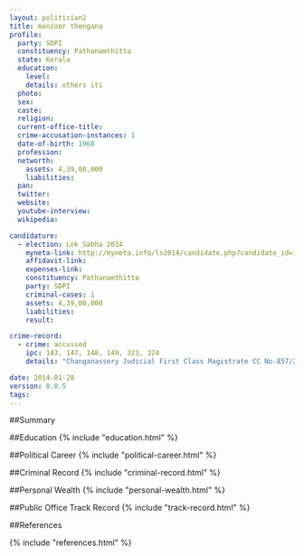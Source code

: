 ```yaml
---
layout: politician2
title: manzoor thengana
profile: 
  party: SDPI
  constituency: Pathanamthitta
  state: Kerala
  education: 
    level: 
    details: others iti
  photo: 
  sex: 
  caste: 
  religion: 
  current-office-title: 
  crime-accusation-instances: 1
  date-of-birth: 1968
  profession: 
  networth: 
    assets: 4,39,00,000
    liabilities: 
  pan: 
  twitter: 
  website: 
  youtube-interview: 
  wikipedia: 

candidature: 
  - election: Lok Sabha 2014
    myneta-link: http://myneta.info/ls2014/candidate.php?candidate_id=1962
    affidavit-link: 
    expenses-link: 
    constituency: Pathanamthitta 
    party: SDPI
    criminal-cases: 1
    assets: 4,39,00,000
    liabilities: 
    result:  

crime-record: 
  - crime: accussed
    ipc: 143, 147, 148, 149, 323, 324
    details: "Changanassery Judicial First Class Magistrate CC No.857/2008 Date- 13.02.2009" 

date: 2014-01-28
version: 0.0.5
tags: 
---
```

##Summary


##Education
{% include "education.html" %}


##Political Career
{% include "political-career.html" %}


##Criminal Record
{% include "criminal-record.html" %}


##Personal Wealth
{% include "personal-wealth.html" %}


##Public Office Track Record
{% include "track-record.html" %}


##References


{% include "references.html" %}